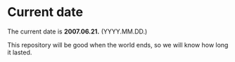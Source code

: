 # Current date

The current date is **2007.06.21.** (YYYY.MM.DD.)

This repository will be good when the world ends, so we will know how long it lasted.